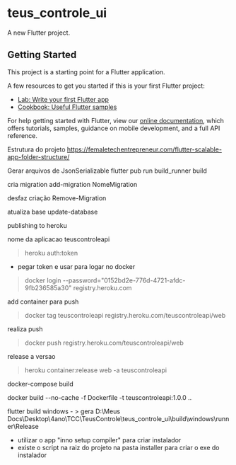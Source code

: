 # teus_controle_ui

A new Flutter project.

## Getting Started

This project is a starting point for a Flutter application.

A few resources to get you started if this is your first Flutter project:

- [Lab: Write your first Flutter app](https://flutter.dev/docs/get-started/codelab)
- [Cookbook: Useful Flutter samples](https://flutter.dev/docs/cookbook)

For help getting started with Flutter, view our
[online documentation](https://flutter.dev/docs), which offers tutorials,
samples, guidance on mobile development, and a full API reference.


Estrutura do projeto
https://femaletechentrepreneur.com/flutter-scalable-app-folder-structure/

Gerar arquivos de JsonSerializable
flutter pub run build_runner build

cria migration
add-migration NomeMigration

desfaz criação
Remove-Migration

atualiza base
update-database


publishing to heroku

nome da aplicacao
teuscontroleapi

>heroku auth:token
- pegar token e usar para logar no docker 
>docker login --password="0152bd2e-776d-4721-afdc-9fb236585a30" registry.heroku.com

add container para push
>docker tag teuscontroleapi registry.heroku.com/teuscontroleapi/web

realiza push
>docker push registry.heroku.com/teuscontroleapi/web

release a versao
>heroku container:release web -a teuscontroleapi



docker-compose build

docker build --no-cache -f Dockerfile -t teuscontroleapi:1.0.0 .. 




flutter build windows - > gera D:\Meus Docs\Desktop\4ano\TCC\TeusControle\teus_controle_ui\build\windows\runner\Release

- utilizar o app "inno setup compiler" para criar instalador
- existe o script na raiz do projeto na pasta installer para criar o exe do instalador
